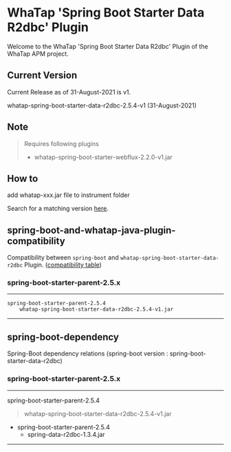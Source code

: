 WhaTap 'Spring Boot Starter Data R2dbc' Plugin
==============================================

Welcome to the WhaTap 'Spring Boot Starter Data R2dbc' Plugin of the WhaTap APM project.


Current Version
---------------

Current Release as of 31-August-2021 is v1.

whatap-spring-boot-starter-data-r2dbc-2.5.4-v1 (31-August-2021)


Note
----

> Requires following plugins
> 
> - whatap-spring-boot-starter-webflux-2.2.0-v1.jar 


How to
------

add whatap-xxx.jar file to instrument folder

Search for a matching version [here](#spring-boot-and-whatap-java-plugin-compatibility).


## spring-boot-and-whatap-java-plugin-compatibility

Compatibility between ``spring-boot`` and ``whatap-spring-boot-starter-data-r2dbc`` Plugin. ([compatibility table](#spring-boot-dependency))


### spring-boot-starter-parent-2.5.x

---
    spring-boot-starter-parent-2.5.4
        whatap-spring-boot-starter-data-r2dbc-2.5.4-v1.jar
---


## spring-boot-dependency

Spring-Boot dependency relations (spring-boot version : spring-boot-starter-data-r2dbc)


### spring-boot-starter-parent-2.5.x

---
spring-boot-starter-parent-2.5.4
> whatap-spring-boot-starter-data-r2dbc-2.5.4-v1.jar
* spring-boot-starter-parent-2.5.4
  * spring-data-r2dbc-1.3.4.jar
---

